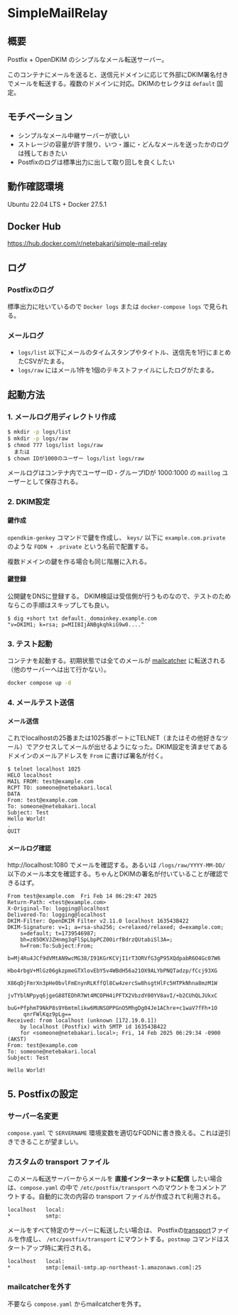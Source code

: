 # SimpleMailRelay

## 概要
Postfix + OpenDKIM のシンプルなメール転送サーバー。

このコンテナにメールを送ると、送信元ドメインに応じて外部にDKIM署名付きでメールを転送する。複数のドメインに対応。DKIMのセレクタは `default` 固定。

## モチベーション
* シンプルなメール中継サーバーが欲しい
* ストレージの容量が許す限り、いつ・誰に・どんなメールを送ったかのログは残しておきたい
* Postfixのログは標準出力に出して取り回しを良くしたい

## 動作確認環境
Ubuntu 22.04 LTS + Docker 27.5.1

## Docker Hub
https://hub.docker.com/r/netebakari/simple-mail-relay

## ログ
### Postfixのログ
標準出力に吐いているので `Docker logs` または `docker-compose logs` で見られる。

### メールログ
* `logs/list` 以下にメールのタイムスタンプやタイトル、送信先を1行にまとめたCSVがたまる。
* `logs/raw` にはメール1件を1個のテキストファイルにしたログがたまる。

## 起動方法
### 1. メールログ用ディレクトリ作成
```sh
$ mkdir -p logs/list
$ mkdir -p logs/raw
$ chmod 777 logs/list logs/raw
  または
$ chown IDが1000のユーザー logs/list logs/raw
```

メールログはコンテナ内でユーザーID・グループIDが 1000:1000 の `maillog` ユーザーとして保存される。

### 2. DKIM設定
#### 鍵作成
`opendkim-genkey` コマンドで鍵を作成し、 `keys/` 以下に `example.com.private` のような `FQDN + .private` という名前で配置する。

複数ドメインの鍵を作る場合も同じ階層に入れる。

#### 鍵登録
公開鍵をDNSに登録する。 DKIM検証は受信側が行うものなので、テストのためならこの手順はスキップしても良い。

```
$ dig +short txt default._domainkey.example.com
"v=DKIM1; k=rsa; p=MIIBIjANBgkqhkiG9w0...."
```

### 3. テスト起動
コンテナを起動する。初期状態では全てのメールが [mailcatcher](https://hub.docker.com/r/schickling/mailcatcher/) に転送される（他のサーバーへは出て行かない）。

```sh
docker compose up -d
```

### 4. メールテスト送信
#### メール送信
これでlocalhostの25番または1025番ポートにTELNET（またはその他好きなツール）でアクセスしてメールが出せるようになった。DKIM設定を済ませてあるドメインのメールアドレスを `From` に書けば署名が付く。

```
$ telnet localhost 1025
HELO localhost
MAIL FROM: test@example.com
RCPT TO: someone@netebakari.local
DATA
From: test@example.com
To: someone@netebakari.local
Subject: Test
Hello World!
.
QUIT
```

#### メールログ確認
http://localhost:1080 でメールを確認する。あるいは `/logs/raw/YYYY-MM-DD/` 以下のメール本文を確認する。ちゃんとDKIMの署名が付いていることが確認できるはず。

```
From test@example.com  Fri Feb 14 06:29:47 2025
Return-Path: <test@example.com>
X-Original-To: logging@localhost
Delivered-To: logging@localhost
DKIM-Filter: OpenDKIM Filter v2.11.0 localhost 163543B422
DKIM-Signature: v=1; a=rsa-sha256; c=relaxed/relaxed; d=example.com;
	s=default; t=1739546987;
	bh=z85OKVJZHnmg3qFlSpLbpPCZ00irfBdrzQUtabiSl3A=;
	h=From:To:Subject:From;
	b=Mj4Ru4JCf9dVMtAN9wcMG38/I91KGrKCVjI1rT3ORVfG3gP95XQdpabR6O4Gc07W6
	 Hbo4rbgV+MlGz06gkzpmeGTXlovEbY5v4WBdH56a21OX9ALYbPNQTadzp/fCcj93XG
	 X86qDjFmrXn3pHe0bvlFmEnynRLKffQl8Cw4zercSw8hsgtHlFc5HTPkNhna8mzM1W
	 jvTYblNPpyq6jgeG88TEDhR7Wt4MCOPH4iPFTX2VbzdY00YV8avI/+b2CUhQLJUkxC
	 buG+PfphmT9NkP8s9Y6mtmlikw6MUNSOPPGnO5MhgDg04Je1AChre+c1waV7fFh+1O
	 qnrFWlKqz9pLg==
Received: from localhost (unknown [172.19.0.1])
	by localhost (Postfix) with SMTP id 163543B422
	for <someone@netebakari.local>; Fri, 14 Feb 2025 06:29:34 -0900 (AKST)
From: test@example.com
To: someone@netebakari.local
Subject: Test

Hello World!
```

## 5. Postfixの設定
### サーバー名変更
`compose.yaml` で `SERVERNAME` 環境変数を適切なFQDNに書き換える。これは逆引きできることが望ましい。

### カスタムの transport ファイル
このメール転送サーバーからメールを **直接インターネットに配信** したい場合は、`compose.yaml` の中で `/etc/postfix/transport` へのマウントをコメントアウトする。自動的に次の内容の transport ファイルが作成されて利用される。

```
localhost   local:
*           smtp:
```

メールをすべて特定のサーバーに転送したい場合は、 Postfixの[transport](https://www.postfix.org/transport.5.html)⁠ファイルを作成し、 `/etc/postfix/transport` にマウントする。`postmap` コマンドはスタートアップ時に実行される。

```
localhost   local:
*           smtp:[email-smtp.ap-northeast-1.amazonaws.com]:25
```

### mailcatcherを外す
不要なら `compose.yaml` からmailcatcherを外す。
